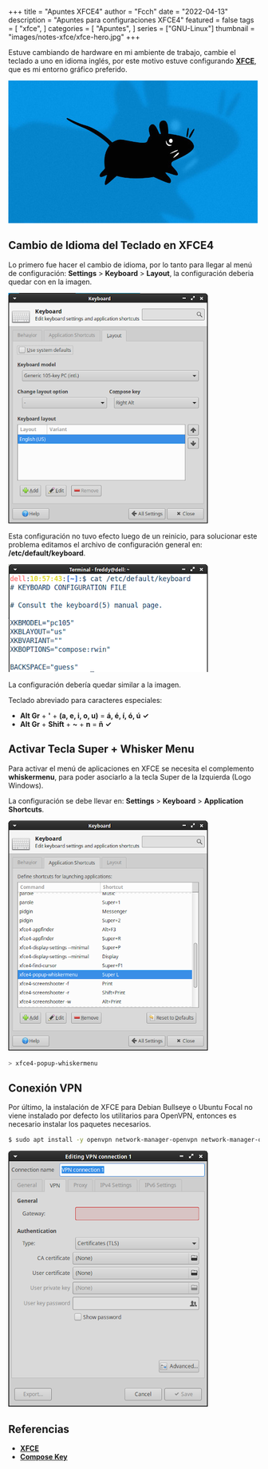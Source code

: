 +++
title = "Apuntes XFCE4"
author = "Fcch"
date = "2022-04-13"
description = "Apuntes para configuraciones XFCE4"
featured = false
tags = [
    "xfce",
]
categories = [
    "Apuntes",
]
series = ["GNU-Linux"]
thumbnail = "images/notes-xfce/xfce-hero.jpg"
+++

Estuve cambiando de hardware en mi ambiente de trabajo, cambie el teclado a uno en idioma inglés, por este motivo estuve configurando [**XFCE**](https://xfce.org/), que es mi entorno gráfico preferido.

<!--more-->

![](/images/notes-xfce/xfce-hero.jpg)

## Cambio de Idioma del Teclado en XFCE4

Lo primero fue hacer el cambio de idioma, por lo tanto para llegar al menú de configuración: **Settings** > **Keyboard** > **Layout**, la configuración deberia quedar con en la imagen.

![](/images/notes-xfce/xfce-keyboard.png)

Esta configuración no tuvo efecto luego de un reinicio, para solucionar este problema editamos el archivo de configuración general en: **/etc/default/keyboard**.

![](/images/notes-xfce/xfce-general.png)

La configuración debería quedar similar a la imagen.

Teclado abreviado para caracteres especiales:

- **Alt Gr** + **'** + **(a, e, i, o, u)** = **á, é, í, ó, ú** **✓**
- **Alt Gr** + **Shift** + **~** + **n** = **ñ** **✓**

## Activar Tecla Super + Whisker Menu

Para activar el menú de aplicaciones en XFCE se necesita el complemento **whiskermenu**, para poder asociarlo a la tecla Super de la Izquierda (Logo Windows).

La configuración se debe llevar en: **Settings** > **Keyboard** > **Application Shortcuts**.

![](/images/notes-xfce/xfce-menu.png)

```bash
> xfce4-popup-whiskermenu
```

## Conexión VPN

Por último, la instalación de XFCE para Debian Bullseye o Ubuntu Focal no viene instalado por defecto los utilitarios para OpenVPN, entonces es necesario instalar los paquetes necesarios.

```bash
$ sudo apt install -y openvpn network-manager-openvpn network-manager-openvpn-gnome
```

![](/images/notes-xfce/xfce-vpn.png)

## Referencias

- [**XFCE**](https://xfce.org/)
- [**Compose Key**](https://help.ubuntu.com/community/ComposeKey)
